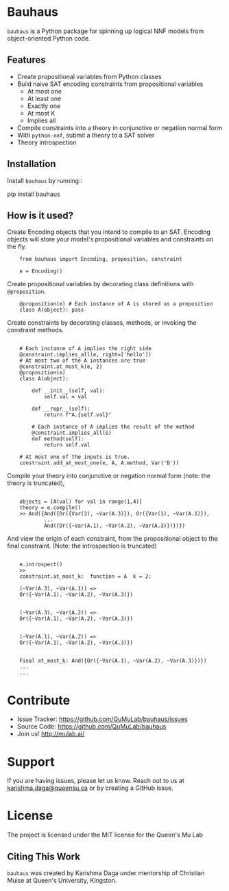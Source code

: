 # Bauhaus

`bauhaus` is a Python package for spinning up logical NNF models from object-oriented Python code. 

## Features
- Create propositional variables from Python classes
- Build naive SAT encoding constraints from propositional variables
   - At most one
   - At least one
   - Exactly one
   - At most K
   - Implies all
- Compile constraints into a theory in conjunctive or negation normal form
- With ``python-nnf``, submit a theory to a SAT solver
- Theory introspection

## Installation

Install ``bauhaus`` by running::

   pip install bauhaus


## How is it used?

Create Encoding objects that you intend to compile to an SAT.
Encoding objects will store your model's propositional variables and constraints on the fly.
```
    from bauhaus import Encoding, proposition, constraint

    e = Encoding()
```
Create propositional variables by decorating class definitions with ``@proposition``.
```
    @proposition(e) # Each instance of A is stored as a proposition
    class A(object): pass
```
Create constraints by decorating classes, methods, or invoking the constraint methods.
```

    # Each instance of A implies the right side
    @constraint.implies_all(e, right=['hello'])
    # At most two of the A instances are true
    @constraint.at_most_k(e, 2)
    @proposition(e)
    class A(object):

        def __init__(self, val):
            self.val = val

        def __repr__(self):
            return f"A.{self.val}"

        # Each instance of A implies the result of the method
        @constraint.implies_all(e)
        def method(self):
            return self.val
    
    # At most one of the inputs is true. 
    constraint.add_at_most_one(e, A, A.method, Var('B'))
```
Compile your theory into conjunctive or negation normal form (note: the theory is truncated),
```

    objects = [A(val) for val in range(1,4)]
    theory = e.compile()
    >> And({And({Or({Var(3), ~Var(A.3)}), Or({Var(1), ~Var(A.1)}),
            ...
            And({Or({~Var(A.1), ~Var(A.2), ~Var(A.3)})})})
```
And view the origin of each constraint, from the propositional object to the final constraint.
(Note: the introspection is truncated)
```

    e.introspect()
    >> 
    constraint.at_most_k:  function = A  k = 2: 

    (~Var(A.3), ~Var(A.1)) =>
    Or({~Var(A.1), ~Var(A.2), ~Var(A.3)})


    (~Var(A.3), ~Var(A.2)) =>
    Or({~Var(A.1), ~Var(A.2), ~Var(A.3)})


    (~Var(A.1), ~Var(A.2)) =>
    Or({~Var(A.1), ~Var(A.2), ~Var(A.3)})


    Final at_most_k: And({Or({~Var(A.1), ~Var(A.2), ~Var(A.3)})}) 
    ...
    ...
```

# Contribute
- Issue Tracker: https://github.com/QuMuLab/bauhaus/issues
- Source Code: https://github.com/QuMuLab/bauhaus
- Join us! http://mulab.ai/

# Support
If you are having issues, please let us know.
Reach out to us at karishma.daga@queensu.ca or by creating a GitHub issue.

# License
The project is licensed under the MIT license for the Queen's Mu Lab

## Citing This Work
`bauhaus` was created by Karishma Daga under mentorship of Christian Muise at Queen's University, Kingston.